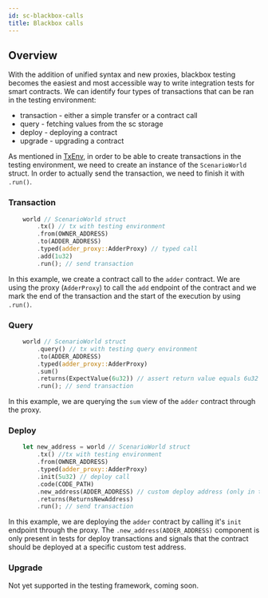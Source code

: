 ```yaml
---
id: sc-blackbox-calls
title: Blackbox calls
---
```


[comment]: # "mx-abstract"

## Overview

With the addition of unified syntax and new proxies, blackbox testing becomes the easiest and most accessible way to write integration tests for smart contracts. We can identify four types of transactions that can be ran in the testing environment:
- transaction - either a simple transfer or a contract call
- query - fetching values from the sc storage
- deploy - deploying a contract
- upgrade - upgrading a contract

As mentioned in [TxEnv](../../transactions/tx-env#integration-test), in order to be able to create transactions in the testing environment, we need to create an instance of the `ScenarioWorld` struct. In order to actually send the transaction, we need to finish it with `.run()`. 

### Transaction

```rust title=blackbox_test.rs
    world // ScenarioWorld struct
        .tx() // tx with testing environment
        .from(OWNER_ADDRESS)
        .to(ADDER_ADDRESS)
        .typed(adder_proxy::AdderProxy) // typed call
        .add(1u32)
        .run(); // send transaction
```

In this example, we create a contract call to the `adder` contract. We are using the proxy (`AdderProxy`) to call the `add` endpoint of the contract and we mark the end of the transaction and the start of the execution by using `.run()`.

### Query 

```rust title=blackbox_test.rs
    world // ScenarioWorld struct
        .query() // tx with testing query environment
        .to(ADDER_ADDRESS)
        .typed(adder_proxy::AdderProxy)
        .sum()
        .returns(ExpectValue(6u32)) // assert return value equals 6u32
        .run(); // send transaction
```

In this example, we are querying the `sum` view of the `adder` contract through the proxy.

### Deploy

```rust title=blackbox_test.rs
    let new_address = world // ScenarioWorld struct
        .tx() //tx with testing environment
        .from(OWNER_ADDRESS)
        .typed(adder_proxy::AdderProxy)
        .init(5u32) // deploy call
        .code(CODE_PATH) 
        .new_address(ADDER_ADDRESS) // custom deploy address (only in tests)
        .returns(ReturnsNewAddress)
        .run(); // send transaction
```

In this example, we are deploying the `adder` contract by calling it's `init` endpoint through the proxy. The `.new_address(ADDER_ADDRESS)` component is only present in tests for deploy transactions and signals that the contract should be deployed at a specific custom test address. 

### Upgrade

Not yet supported in the testing framework, coming soon.